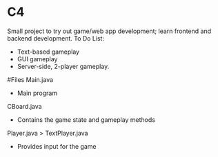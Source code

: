 # C4
Small project to try out game/web app development; learn frontend and backend development.
To Do List:
- Text-based gameplay
- GUI gameplay
- Server-side, 2-player gameplay.


#Files
Main.java
- Main program

CBoard.java
- Contains the game state and gameplay methods

Player.java > TextPlayer.java
- Provides input for the game
